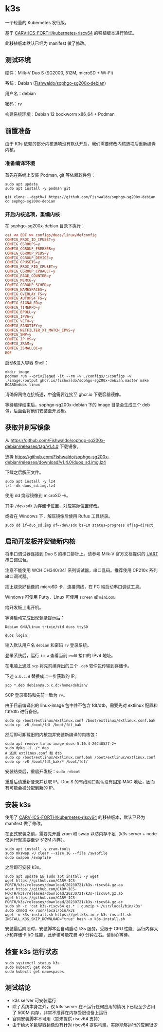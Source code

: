 # k3s

一个轻量的 Kubernetes 发行版。

基于 [CARV-ICS-FORTH/kubernetes-riscv64](https://github.com/CARV-ICS-FORTH/kubernetes-riscv64) 的移植版本进行验证。

此移植版本默认已经为 manifest 做了修改。

## 测试环境

硬件：Milk-V Duo S (SG2000, 512M, microSD + Wi-Fi)

系统：Debian ([Fishwaldo/sophgo-sg200x-debian](https://github.com/Fishwaldo/sophgo-sg200x-debian))

用户名：debian

密码：rv

构建系统环境：Debian 12 bookworm x86_64 + Podman

## 前置准备

由于 K3s 依赖的部分内核选项没有默认开启，我们需要修改内核选项后重新编译内核。

### 准备编译环境

首先在系统上安装 Podman, git 等依赖软件包：

```shell
sudo apt update
sudo apt install -y podman git
```

```shell
git clone --depth=1 https://github.com/Fishwaldo/sophgo-sg200x-debian
cd sophgo-sg200x-debian
```


### 开启内核选项，重编内核

在 sophgo-sg200x-debian 目录下执行：

```conf
cat << EOF >> configs/duos/linux/defconfig
CONFIG_PROC_ID_CPUSET=y
CONFIG_CGROUPS=y
CONFIG_CGROUP_FREEZER=y
CONFIG_CGROUP_PIDS=y
CONFIG_CGROUP_DEVICE=y
CONFIG_CPUSETS=y
CONFIG_PROC_PID_CPUSET=y
CONFIG_CGROUP_CPUACCT=y
CONFIG_PAGE_COUNTER=y
CONFIG_MEMCG=y
CONFIG_CGROUP_SCHED=y
CONFIG_NAMESPACES=y
CONFIG_OVERLAY_FS=y
CONFIG_AUTOFS4_FS=y
CONFIG_SIGNALFD=y
CONFIG_TIMERFD=y
CONFIG_EPOLL=y
CONFIG_IPV6=y
CONFIG_VETH=y
CONFIG_FANOTIFY=y
CONFIG_NETFILTER_XT_MATCH_IPVS=y
CONFIG_SMP=y
CONFIG_IP_VS=y
CONFIG_ZRAM=y
CONFIG_ZSMALLOC=y
EOF
```

启动&进入容器 Shell：

```shell
mkdir image
podman run --privileged -it --rm -v ./configs/:/configs -v ./image:/output ghcr.io/fishwaldo/sophgo-sg200x-debian:master make BOARD=duos linux
```

请确保网络连接畅通，中途需要连接至 ghcr.io 下载容器镜像。

等待编译结束后，sophgo-sg200x-debian 下的 image 目录会生成三个 deb 包，后面会将他们安装至开发板。

## 获取并刷写镜像

从 https://github.com/Fishwaldo/sophgo-sg200x-debian/releases/tag/v1.4.0 下载镜像。

选择 https://github.com/Fishwaldo/sophgo-sg200x-debian/releases/download/v1.4.0/duos_sd.img.lz4

下载之后解压文件。

```shell
sudo apt install -y lz4
lz4 -dk duos_sd.img.lz4
```

使用 dd 烧写镜像到 microSD 卡。

其中 `/dev/sdX` 为存储卡位置，对应实际位置修改。

或者在 Windows 下，解压镜像后使用 Rufus 工具烧录。

```shell
sudo dd if=duo_sd.img of=/dev/sdX bs=1M status=progress oflag=direct
```

## 启动开发板并安装新内核

将串口调试器连接到 Duo S 的串口排针上。请参考 Milk-V 官方文档提供的 [UART 串口调试台](https://milkv.io/zh/docs/duo/getting-started/duos#uart-%E4%B8%B2%E5%8F%A3%E6%8E%A7%E5%88%B6%E5%8F%B0)。 

注意不能使用 WCH CH340/341 系列调试器，串口乱码。推荐使用 CP210x 系列串口调试器。

插上烧录好镜像的 microSD 卡，连接网线，在 PC 端启动串口调试工具。

Windows 可使用 Putty，Linux 可使用 `screen` 或 `minicom`。

给开发板上电开机。

等待启动完成出现登录提示后：

```log
Debian GNU/Linux trixie/sid duos ttyS0

duos login: 
```

输入默认用户名 `debian` 和密码 `rv` 登录系统。

登录系统后，运行 `ip a` 查看当前 `end0` 接口的 IPv4 地址。

在电脑上通过 `scp` 将先前编译出的三个 `.deb` 软件包传输到存储卡。

下述 `a.b.c.d` 替换成上一步获取的 IP。

```shell
scp *.deb debian@a.b.c.d:/home/debian/
```
SCP 登录密码和先前一致为 `rv`。

由于目前编译出的 linux-image 包中并不包含 fdt/dtb，需要先对 extlinux 配置和 fdt/dtb 进行备份。

```shell
sudo cp /boot/extlinux/extlinux.conf /boot/extlinux/extlinux.conf.bak
sudo cp -vR /boot/fdt /boot/fdt_bak
```

然后即可卸载旧的内核包并安装新编译的内核包：

```shell
sudo apt remove linux-image-duos-5.10.4-20240527-2+
sudo dpkg -i ./*.deb
# 还原 extlinux.conf 和 dtb
sudo cp /boot/extlinux/extlinux.conf.bak /boot/extlinux/extlinux.conf
sudo cp -vR /boot/fdt_bak/* /boot/fdt/
```

安装结束后，重启开发板：`sudo reboot`

重启后请重新登录并获取 IP。Duo S 的有线网口默认没有固定 MAC 地址，因而有可能会被分配到新的 IP。

## 安装 k3s

使用了 [CARV-ICS-FORTH/kubernetes-riscv64](https://github.com/CARV-ICS-FORTH/kubernetes-riscv64) 的移植版本，默认已经为 manifest 做了修改。

在正式安装之前，需要先开启 zram 和 swap 以防内存不足（k3s server + node 仅运行就需要至少 512M 内存）。

```shell
sudo apt install -y zram-tools
sudo mkswap -U clear --size 1G --file /swapfile
sudo swapon /swapfile
```

之后即可安装 k3s。

```shell
sudo apt update && sudo apt install -y wget
wget https://github.com/CARV-ICS-FORTH/k3s/releases/download/20230721/k3s-riscv64.gz.aa
wget https://github.com/CARV-ICS-FORTH/k3s/releases/download/20230721/k3s-riscv64.gz.ab
wget https://github.com/CARV-ICS-FORTH/k3s/releases/download/20230721/k3s-riscv64.gz.ac
sudo sh -c 'cat k3s-riscv64.gz.* | gunzip > /usr/local/bin/k3s'
sudo chmod +x /usr/local/bin/k3s
wget -o k3s-install.sh https://get.k3s.io > k3s-install.sh
INSTALL_K3S_SKIP_DOWNLOAD="true" bash -x k3s-install.sh
```

安装最后阶段时，安装脚本会自动启动 k3s 服务。受限于 CPU 性能、运行内存大小和存储卡 I/O 性能，此步骤可能花费 40 分钟左右。请耐心等待。

## 检查 k3s 运行状态

```shell
sudo systemctl status k3s
sudo kubectl get node
sudo kubectl get namespaces
```

<!-- ## 运行 demo

提示：受限于性能和运行内存大小，此部分暂未在实机验证。在其他性能和内存充足的开发板上可以尝试运行。

目前来说，在 Duo S 这种 CPU 性能和 RAM 均受限的设备上，K3s 基本不具备实际可用性。

```shell
sudo kubectl apply -f https://raw.githubusercontent.com/CARV-ICS-FORTH/kubernetes-riscv64/main/examples/hello-kubernetes.yaml
sudo kubectl get pods -o wide
```

检查输出的 Node IP 和运行状态。若 Pod 为 Running 状态，接下来可尝试访问：

```shell
# 替换为上一步中获取的 IP
curl 10.42.0.9:8080
```

此时应该能够正常访问到 "Hello Kubernetes" 网页。

-->

## 测试结论

- k3s server 可安装运行
- 除了系统本身之外，仅 k3s server 在不运行任何应用的情况下已经至少占用了 500M 内存，非常不推荐在内存受限设备上运行
- 官网安装脚本不可用（暂未提供 riscv64 支持）
- 由于绝大多数容器镜像没有针对 riscv64 提供构建，实际能够运行的应用很少